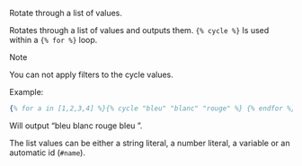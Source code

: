 Rotate through a list of values.

Rotates through a list of values and outputs them. `{% cycle %}` Is used within a `{% for %}` loop.

Note

You can not apply filters to the cycle values.

Example:


```erlang
{% for a in [1,2,3,4] %}{% cycle "bleu" "blanc" "rouge" %} {% endfor %}
```

Will output “bleu blanc rouge bleu ”.

The list values can be either a string literal, a number literal, a variable or an automatic id (`#name`).